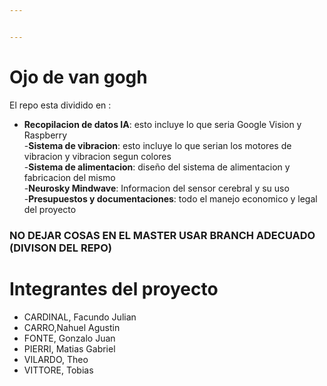 ```yaml
---


---
```


<h1 id="ojo-de-van-gogh">Ojo de van gogh</h1>
<p>El repo esta dividido en :</p>
<ul>
<li><strong>Recopilacion de datos IA</strong>: esto incluye lo que seria Google Vision y Raspberry<br>
-<strong>Sistema de vibracion</strong>: esto incluye lo que serian los motores de vibracion y vibracion segun colores<br>
-<strong>Sistema de alimentacion</strong>: diseño del sistema de alimentacion y fabricacion del mismo<br>
-<strong>Neurosky Mindwave</strong>: Informacion del sensor cerebral y su uso<br>
-<strong>Presupuestos y documentaciones</strong>: todo el manejo economico y legal del proyecto</li>
</ul>
<h3 id="no-dejar-cosas-en-el-master-usar-branch-adecuado-divison-del-repo">NO DEJAR COSAS EN EL MASTER USAR BRANCH ADECUADO (DIVISON DEL REPO)</h3>
<h1 id="integrantes-del-proyecto">Integrantes del proyecto</h1>
<ul>
<li>CARDINAL, Facundo Julian</li>
<li>CARRO,Nahuel Agustin</li>
<li>FONTE, Gonzalo Juan</li>
<li>PIERRI, Matias Gabriel</li>
<li>VILARDO, Theo</li>
<li>VITTORE, Tobias</li>
</ul>

